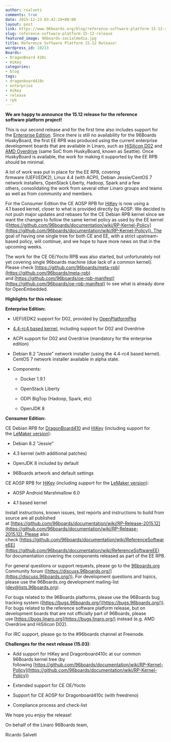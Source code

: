 ```yaml
---
author: rsalveti
comments: true
date: 2015-12-23 03:42:19+00:00
layout: post
link: https://www.96boards.org/blog/reference-software-platform-15-12-release/
slug: reference-software-platform-15-12-release
featured_image: 96boards-socialmedia.jpg
title: Reference Software Platform 15.12 Release!
wordpress_id: 10213
Boards:
- DragonBoard 410c
- HiKey
categories:
- blog
tags:
- dragonboard410c
- enterprise
- HiKey
- release
- rpb
---
```


**We are happy to announce the 15.12 release for the reference software platform project!**

This is our second release and for the first time also includes support for the [Enterprise Edition](/products/ee/). Since there is still no availability for the 96Boards HuskyBoard, the first EE RPB was produced using the current enterprise development boards that are available in Linaro, such as [HiSilicon D02](http://open-estuary.org/d02-2/) and [AMD Overdrive](http://www.amd.com/en-us/innovations/software-technologies/technologies-gaming/over-drive) (same SoC from HuskyBoard, known as Seattle). Once HuskyBoard is available, the work for making it supported by the EE RPB should be minimal.

A lot of work was put in place for the EE RPB, covering firmware (UEFI/EDK2), Linux 4.4 (with ACPI), Debian Jessie/CentOS 7 network installers, OpenStack Liberty, Hadoop, Spark and a few others, consolidating the work from several other Linaro groups and teams as well as from community and members.

For the Consumer Edition the CE AOSP RPB for [HiKey](/products/ce/hikey/) is now using a 4.1 based kernel, closer to what is provided directly by AOSP. We decided to not push major updates and rebases for the CE Debian RPB kernel since we want the changes to follow the same kernel policy as used by the EE kernel ([https://github.com/96boards/documentation/wiki/RP-Kernel-Policy](https://github.com/96boards/documentation/wiki/RP-Kernel-Policy)). The goal of having one single tree for both CE and EE, with a strict upstream-based policy, will continue, and we hope to have more news on that in the upcoming weeks.

The work for the CE OE/Yocto RPB was also started, but unfortunately not yet covering single 96boards machine (due lack of a common kernel). Please check [https://github.com/96boards/meta-rpb](https://github.com/96boards/meta-rpb) and [https://github.com/96boards/oe-rpb-manifest](https://github.com/96boards/oe-rpb-manifest) to see what is already done for OpenEmbedded.

**Highlights for this release:**

**Enterprise Edition:**




  * UEFI/EDK2 support for D02, provided by [OpenPlatformPkg](https://wiki.linaro.org/LEG/Engineering/Kernel/UEFI/CommonPlatformTree)


  * [4.4-rc4 based kernel](https://git.linaro.org/git-ro/people/amit.kucheria/kernel.git/refs/heads/96b/releases/2015.12), including support for D02 and Overdrive


  * ACPI support for D02 and Overdrive (mandatory for the enterprise edition)


  * Debian 8.2 "Jessie" network installer (using the 4.4-rc4 based kernel). CentOS 7 network installer available in alpha state.


  * Components:


    * Docker 1.9.1


    * OpenStack Liberty


    * ODPi BigTop (Hadoop, Spark, etc)


    * OpenJDK 8





**Consumer Edition:**

CE Debian RPB for [DragonBoard410](/products/ce/dragonboard410c/) and [HiKey](/products/ce/hikey/) (including support for the [LeMaker version](http://www.lemaker.org/page/hikey.html)):




  * Debian 8.2 “Jessie”


  * 4.3 kernel (with additional patches)


  * OpenJDK 8 included by default


  * 96Boards artwork and default settings


CE AOSP RPB for [HiKey](/products/ce/hikey/) (including support for the [LeMaker version](http://www.lemaker.org/page/hikey.html)):




  * AOSP Android Marshmallow 6.0


  * 4.1 based kernel


Install instructions, known issues, test reports and instructions to build from source are all published at [https://github.com/96boards/documentation/wiki/RP-Release-2015.12](https://github.com/96boards/documentation/wiki/RP-Release-2015.12). Please also check [https://github.com/96boards/documentation/wiki/ReferenceSoftwareEE](https://github.com/96boards/documentation/wiki/ReferenceSoftwareEE) for documentation covering the components released as part of the EE RPB.

For general questions or support requests, please go to the [96boards.org](https://96boards.org/) Community forum ([https://discuss.96boards.org/](https://discuss.96boards.org/)). For development questions and topics, please use the 96Boards.org development mailing-list ([dev@lists.96boards.org](mailto:dev@lists.96boards.org)).

For bugs related to the 96Boards platforms, please use the 96Boards bug tracking system ([https://bugs.96boards.org/](https://bugs.96boards.org/)). For bugs related to the reference software platform release, but on development boards that are not officially part of 96Boards, please use [https://bugs.linaro.org](https://bugs.linaro.org/) instead (e.g. AMD Overdrive and HiSilicon D02).

For IRC support, please go to the #96boards channel at Freenode.

**Challenges for the next release (15.03)**:




  * Add support for HiKey and Dragonboard410c at our common 96Boards kernel tree (by following [https://github.com/96boards/documentation/wiki/RP-Kernel-Policy](https://github.com/96boards/documentation/wiki/RP-Kernel-Policy))


  * Extended support for CE OE/Yocto


  * Support for CE AOSP for Dragonboard410c (with freedreno)


  * Compliance process and check-list


We hope you enjoy the release!

On behalf of the Linaro 96Boards team,

Ricardo Salveti
